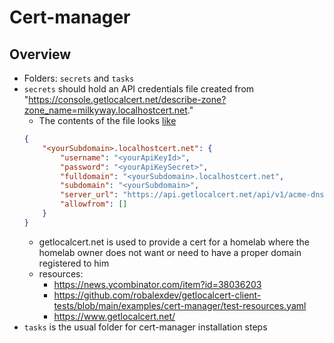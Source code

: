 # Cert-manager

## Overview

- Folders: `secrets` and `tasks`
- `secrets` should hold an API credentials file created from "https://console.getlocalcert.net/describe-zone?zone_name=milkyway.localhostcert.net."
    - The contents of the file looks [like](https://docs.getlocalcert.net/acme-clients/cert-manager/#api-keys)
    ```json
    {
        "<yourSubdomain>.localhostcert.net": {
            "username": "<yourApiKeyId>",
            "password": "<yourApiKeySecret>",
            "fulldomain": "<yourSubdomain>.localhostcert.net",
            "subdomain": "<yourSubdomain>",
            "server_url": "https://api.getlocalcert.net/api/v1/acme-dns-compat",
            "allowfrom": []
        }
    }

    ```
    - getlocalcert.net is used to provide a cert for a homelab where the homelab owner does not want or need to have a proper domain registered to him
    - resources: 
        - https://news.ycombinator.com/item?id=38036203
        - https://github.com/robalexdev/getlocalcert-client-tests/blob/main/examples/cert-manager/test-resources.yaml
        - https://www.getlocalcert.net/
- `tasks` is the usual folder for cert-manager installation steps     

